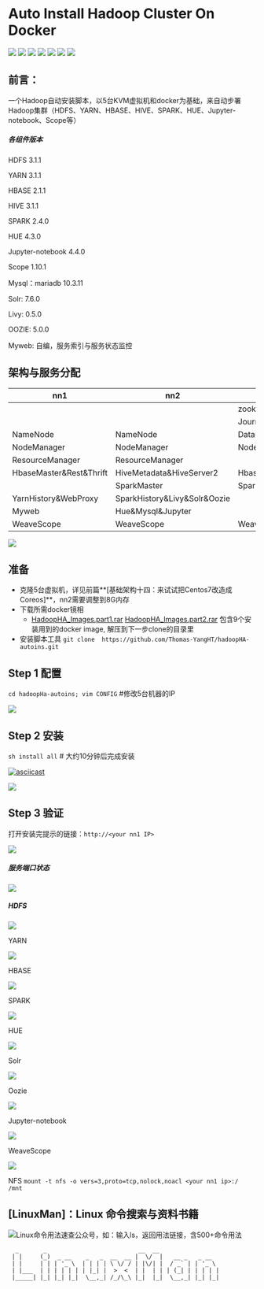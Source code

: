 # Auto Install Hadoop Cluster On Docker
![](https://img.shields.io/badge/Dist-CentOS-blue.svg) ![](https://img.shields.io/badge/Dist-HDFS-red.svg) ![](https://img.shields.io/badge/Dist-YARN-green.svg) ![](https://img.shields.io/badge/Dist-Spark-yellow.svg) ![](https://img.shields.io/badge/Dist-HUE-blue.svg) ![](https://img.shields.io/badge/Dist-Jupyter-pink.svg) ![](https://img.shields.io/badge/Dist-Scope-green.svg)
## 前言：

一个Hadoop自动安装脚本，以5台KVM虚拟机和docker为基础，来自动步署Hadoop集群（HDFS、YARN、HBASE、HIVE、SPARK、HUE、Jupyter-notebook、Scope等）

##### 各组件版本

HDFS 3.1.1

YARN 3.1.1

HBASE 2.1.1

HIVE 3.1.1

SPARK 2.4.0

HUE 4.3.0

Jupyter-notebook 4.4.0

Scope 1.10.1  

Mysql：mariadb 10.3.11

Solr: 7.6.0

Livy: 0.5.0

OOZIE:  5.0.0

Myweb:  自编，服务索引与服务状态监控



## 架构与服务分配

| nn1                     | nn2                          | dn1         | dn2         | dn3         |
| ----------------------- | ---------------------------- | ----------- | ----------- | ----------- |
|                         |                              | zookeeper1  | zookeeper2  | zookeeper3  |
|                         |                              | JournalNode | JournalNode | JournalNode |
| NameNode                | NameNode                     | DataNode    | DataNode    | DataNode    |
| NodeManager             | NodeManager                  | NodeManager | NodeManager | NodeManager |
| ResourceManager         | ResourceManager              |             |             |             |
| HbaseMaster&Rest&Thrift | HiveMetadata&HiveServer2     | HbaseRegion | HbaseRegion | HbaseRegion |
|                         | SparkMaster                  | SparkWorker | SparkWorker | SparkWorker |
| YarnHistory&WebProxy    | SparkHistory&Livy&Solr&Oozie |             |             |             |
| Myweb                   | Hue&Mysql&Jupyter            |             |             |             |
| WeaveScope              | WeaveScope                   | WeaveScope  | WeaveScope  | WeaveScope  |

![](pics/2.png)



## 准备

- 克隆5台虚拟机，详见前篇**[基础架构十四：来试试把Centos7改造成Coreos]**，nn2需要调整到8G内存
- 下载所需docker镜相
  - [HadoopHA_Images.part1.rar]()   [HadoopHA_Images.part2.rar]() 包含9个安装用到的docker image, 解压到下一步clone的目录里
- 安装脚本工具  `git clone  https://github.com/Thomas-YangHT/hadoopHA-autoins.git`



## Step 1 配置

`cd hadoopHa-autoins; vim CONFIG` #修改5台机器的IP

![](pics/4.png)



## Step 2 安装

`sh install all`  # 大约10分钟后完成安装

[![asciicast](https://asciinema.org/a/5xpUiRhrALXiustmQcALlWQ06.svg)](https://asciinema.org/a/5xpUiRhrALXiustmQcALlWQ06)

![](pics/3.png)


## Step 3 验证

打开安装完提示的链接：`http://<your nn1 IP>`

![](pics/1.png)
##### 服务端口状态

![](pics/2.png)


##### HDFS

![](pics/5.png)


YARN

![](pics/6.png)

HBASE

![](pics/7.png)

SPARK

![](pics/8.png)

HUE

![](pics/10.png)

Solr

![](pics/9.png)

Oozie

![](pics/13.png)

Jupyter-notebook

![](pics/11.png)

WeaveScope

![](pics/12.png)

NFS
`mount -t nfs -o vers=3,proto=tcp,nolock,noacl <your nn1 ip>:/ /mnt`

## [LinuxMan]：Linux 命令搜索与资料书籍

![Linux命令用法速查公众号，如：输入ls，返回用法链接，含500+命令用法](https://upload-images.jianshu.io/upload_images/12123313-21545308f7327a9b.png?imageMogr2/auto-orient/strip%7CimageView2/2/w/1240)

```shell
  _       _                          __  __                 
 | |     (_)  _ __    _   _  __  __ |  \/  |   __ _   _ __  
 | |     | | | '_ \  | | | | \ \/ / | |\/| |  / _` | | '_ \ 
 | |___  | | | | | | | |_| |  >  <  | |  | | | (_| | | | | |
 |_____| |_| |_| |_|  \__,_| /_/\_\ |_|  |_|  \__,_| |_| |_|
```

